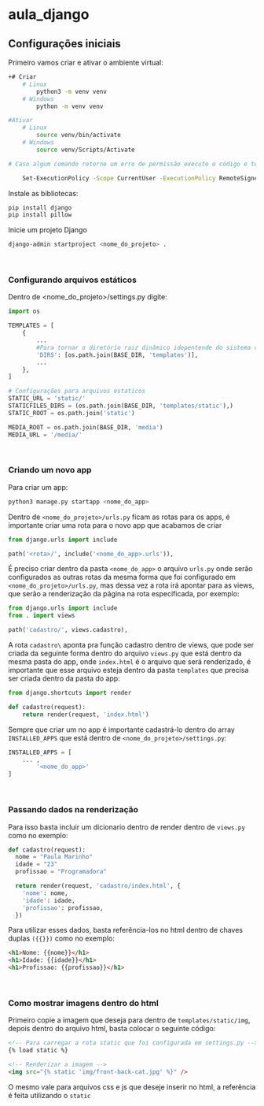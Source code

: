 # aula_django

## Configurações iniciais

Primeiro vamos criar e ativar o ambiente virtual:

```bash
+# Criar
	# Linux
		python3 -m venv venv
	# Windows
		python -m venv venv

#Ativar
	# Linux
		source venv/bin/activate
	# Windows
		source venv/Scripts/Activate

# Caso algum comando retorne um erro de permissão execute o código e tente novamente:

	Set-ExecutionPolicy -Scope CurrentUser -ExecutionPolicy RemoteSigned
```

Instale as bibliotecas:

```bash
pip install django
pip install pillow
```

Inicie um projeto Django

```bash
django-admin startproject <nome_do_projeto> .
```

<br>

### Configurando arquivos estáticos

Dentro de <nome_do_projeto>/settings.py digite:

```python
import os

TEMPLATES = [
    {
        ...
        #Para tornar o diretório raiz dinâmico idepentende do sistema operacional
        'DIRS': [os.path.join(BASE_DIR, 'templates')],
        ...
    },
]

# Configurações para arquivos estaticos
STATIC_URL = 'static/'
STATICFILES_DIRS = (os.path.join(BASE_DIR, 'templates/static'),)
STATIC_ROOT = os.path.join('static')

MEDIA_ROOT = os.path.join(BASE_DIR, 'media')
MEDIA_URL = '/media/'
```

<br>

### Criando um novo app

Para criar um app:

```bash
python3 manage.py startapp <nome_do_app>
```

Dentro de `<nome_do_projeto>/urls.py` ficam as rotas para os apps, é importante criar uma rota para o novo app que acabamos de criar

```python
from django.urls import include

path('<rota>/', include('<nome_do_app>.urls')),
```

É preciso criar dentro da pasta `<nome_do_app>` o arquivo `urls.py` onde serão configurados as outras rotas da mesma forma que foi configurado em `<nome_do_projeto>/urls.py`, mas dessa vez a rota irá apontar para as views, que serão a renderização da página na rota especificada, por exemplo:

```python
from django.urls import include
from . import views

path('cadastro/', views.cadastro),
```

A rota `cadastro\` aponta pra função cadastro dentro de views, que pode ser criada da seguinte forma dentro do arquivo `views.py` que está dentro da mesma pasta do app, onde `index.html` é o arquivo que será renderizado, é importante que esse arquivo esteja dentro da pasta `templates` que precisa ser criada dentro da pasta do app:

```python
from django.shortcuts import render

def cadastro(request):
    return render(request, 'index.html')
```

Sempre que criar um no app é importante cadastrá-lo dentro do array `INSTALLED_APPS` que está dentro de `<nome_do_projeto>/settings.py`:

```python
INSTALLED_APPS = [
    ... ,
		'<nome_do_app>'
]
```

<br>

### Passando dados na renderização

Para isso basta incluir um dicionario dentro de render dentro de `views.py` como no exemplo:

```python
def cadastro(request):
  nome = "Paula Marinho"
  idade = "23"
  profissao = "Programadora"

  return render(request, 'cadastro/index.html', {
    'nome': nome,
    'idade': idade,
    'profissao': profissao,
  })
```

Para utilizar esses dados, basta referência-los no html dentro de chaves duplas `({{}})` como no exemplo:

```html
<h1>Nome: {{nome}}</h1>
<h1>Idade: {{idade}}</h1>
<h1>Profissao: {{profissao}}</h1>
```

<br>

### Como mostrar imagens dentro do html

Primeiro copie a imagem que deseja para dentro de `templates/static/img`, depois dentro do arquivo html, basta colocar o seguinte código:

```html
<!-- Para carregar a rota static que foi configurada em settings.py -->
{% load static %}

<!-- Renderizar a imagem -->
<img src="{% static 'img/front-back-cat.jpg' %}" />
```

O mesmo vale para arquivos css e js que deseje inserir no html, a referência é feita utilizando o `static`
